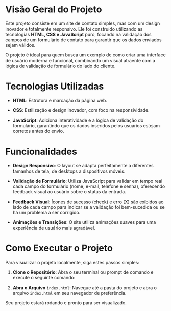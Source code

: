 # Visão Geral do Projeto
Este projeto consiste em um site de contato simples, mas com um design inovador e totalmente responsivo. Ele foi construído utilizando as tecnologias **HTML, CSS e JavaScript** puro, focando na validação dos campos de um formulário de contato para garantir que os dados enviados sejam válidos.

O projeto é ideal para quem busca um exemplo de como criar uma interface de usuário moderna e funcional, combinando um visual atraente com a lógica de validação de formulário do lado do cliente.

# Tecnologias Utilizadas
 - **HTML**: Estrutura e marcação da página web.

 - **CSS**: Estilização e design inovador, com foco na responsividade.

 - **JavaScript**: Adiciona interatividade e a lógica de validação do formulário, garantindo que os dados inseridos pelos usuários estejam corretos antes do envio.

# Funcionalidades
 - **Design Responsivo**: O layout se adapta perfeitamente a diferentes tamanhos de tela, de desktops a dispositivos móveis.

 - **Validação de Formulário**: Utiliza JavaScript para validar em tempo real cada campo do formulário (nome, e-mail, telefone e senha), oferecendo feedback visual ao usuário sobre o status da entrada.

 - **Feedback Visual**: Ícones de sucesso (check) e erro (X) são exibidos ao lado de cada campo para indicar se a validação foi bem-sucedida ou se há um problema a ser corrigido.

 - **Animações e Transições**: O site utiliza animações suaves para uma experiência de usuário mais agradável.

# Como Executar o Projeto
Para visualizar o projeto localmente, siga estes passos simples:

1. **Clone o Repositório**:
Abra o seu terminal ou prompt de comando e execute o seguinte comando:

2. **Abra o Arquivo** `index.html`:
Navegue até a pasta do projeto e abra o arquivo `index.html` em seu navegador de preferência.

Seu projeto estará rodando e pronto para ser visualizado.
